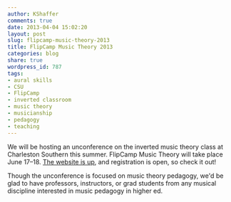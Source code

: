 ```yaml
---
author: KShaffer
comments: true
date: 2013-04-04 15:02:20
layout: post
slug: flipcamp-music-theory-2013
title: FlipCamp Music Theory 2013
categories: blog
share: true
wordpress_id: 787
tags:
- aural skills
- CSU
- FlipCamp
- inverted classroom
- music theory
- musicianship
- pedagogy
- teaching
---
```


We will be hosting an unconference on the inverted music theory class at Charleston Southern this summer. FlipCamp Music Theory will take place June 17–18. [The website is up](http://flipcampmt.wordpress.com), and registration is open, so check it out!

Though the unconference is focused on music theory pedagogy, we'd be glad to have professors, instructors, or grad students from any musical discipline interested in music pedagogy in higher ed.
